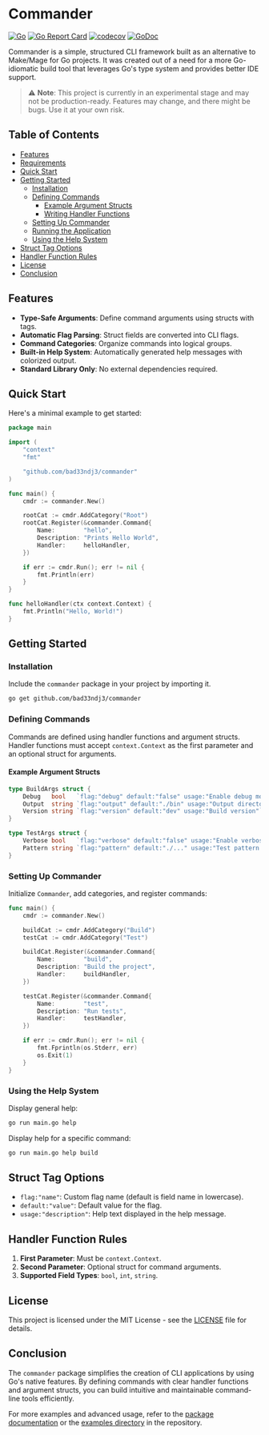 # Commander

[![Go](https://github.com/bad33ndj3/commander/actions/workflows/go.yml/badge.svg)](https://github.com/bad33ndj3/commander/actions/workflows/go.yml)
[![Go Report Card](https://goreportcard.com/badge/github.com/bad33ndj3/commander)](https://goreportcard.com/report/github.com/bad33ndj3/commander)
[![codecov](https://codecov.io/gh/bad33ndj3/commander/branch/main/graph/badge.svg)](https://codecov.io/gh/bad33ndj3/commander)
[![GoDoc](https://godoc.org/github.com/bad33ndj3/commander?status.svg)](https://godoc.org/github.com/bad33ndj3/commander)

Commander is a simple, structured CLI framework built as an alternative to Make/Mage for Go projects. It was created out of a need for a more Go-idiomatic build tool that leverages Go's type system and provides better IDE support.

> ⚠️ **Note**: This project is currently in an experimental stage and may not be production-ready. Features may change, and there might be bugs. Use it at your own risk.

## Table of Contents

- [Features](#features)
- [Requirements](#requirements)
- [Quick Start](#quick-start)
- [Getting Started](#getting-started)
  - [Installation](#installation)
  - [Defining Commands](#defining-commands)
    - [Example Argument Structs](#example-argument-structs)
    - [Writing Handler Functions](#writing-handler-functions)
  - [Setting Up Commander](#setting-up-commander)
  - [Running the Application](#running-the-application)
  - [Using the Help System](#using-the-help-system)
- [Struct Tag Options](#struct-tag-options)
- [Handler Function Rules](#handler-function-rules)
- [License](#license)
- [Conclusion](#conclusion)

## Features

- **Type-Safe Arguments**: Define command arguments using structs with tags.
- **Automatic Flag Parsing**: Struct fields are converted into CLI flags.
- **Command Categories**: Organize commands into logical groups.
- **Built-in Help System**: Automatically generated help messages with colorized output.
- **Standard Library Only**: No external dependencies required.

## Quick Start

Here's a minimal example to get started:

```go
package main

import (
    "context"
    "fmt"

    "github.com/bad33ndj3/commander"
)

func main() {
    cmdr := commander.New()

    rootCat := cmdr.AddCategory("Root")
    rootCat.Register(&commander.Command{
        Name:        "hello",
        Description: "Prints Hello World",
        Handler:     helloHandler,
    })

    if err := cmdr.Run(); err != nil {
        fmt.Println(err)
    }
}

func helloHandler(ctx context.Context) {
    fmt.Println("Hello, World!")
}
```

## Getting Started

### Installation

Include the `commander` package in your project by importing it.

```sh
go get github.com/bad33ndj3/commander
```

### Defining Commands

Commands are defined using handler functions and argument structs. Handler functions must accept `context.Context` as the first parameter and an optional struct for arguments.

#### Example Argument Structs

```go
type BuildArgs struct {
    Debug   bool   `flag:"debug" default:"false" usage:"Enable debug mode"`
    Output  string `flag:"output" default:"./bin" usage:"Output directory"`
    Version string `flag:"version" default:"dev" usage:"Build version"`
}

type TestArgs struct {
    Verbose bool   `flag:"verbose" default:"false" usage:"Enable verbose output"`
    Pattern string `flag:"pattern" default:"./..." usage:"Test pattern to run"`
}
```

### Setting Up Commander

Initialize `Commander`, add categories, and register commands:

```go
func main() {
    cmdr := commander.New()

    buildCat := cmdr.AddCategory("Build")
    testCat := cmdr.AddCategory("Test")

    buildCat.Register(&commander.Command{
        Name:        "build",
        Description: "Build the project",
        Handler:     buildHandler,
    })

    testCat.Register(&commander.Command{
        Name:        "test",
        Description: "Run tests",
        Handler:     testHandler,
    })

    if err := cmdr.Run(); err != nil {
        fmt.Fprintln(os.Stderr, err)
        os.Exit(1)
    }
}
```

### Using the Help System

Display general help:

```sh
go run main.go help
```

Display help for a specific command:

```sh
go run main.go help build
```

## Struct Tag Options

- `flag:"name"`: Custom flag name (default is field name in lowercase).
- `default:"value"`: Default value for the flag.
- `usage:"description"`: Help text displayed in the help message.

## Handler Function Rules

1. **First Parameter**: Must be `context.Context`.
2. **Second Parameter**: Optional struct for command arguments.
3. **Supported Field Types**: `bool`, `int`, `string`.

## License

This project is licensed under the MIT License - see the [LICENSE](LICENSE) file for details.

## Conclusion

The `commander` package simplifies the creation of CLI applications by using Go's native features. By defining commands with clear handler functions and argument structs, you can build intuitive and maintainable command-line tools efficiently.

For more examples and advanced usage, refer to the [package documentation](https://pkg.go.dev/github.com/bad33ndj3/commander) or the [examples directory](https://github.com/bad33ndj3/commander/tree/main/examples) in the repository.
